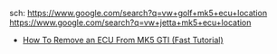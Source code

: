 sch: https://www.google.com/search?q=vw+golf+mk5+ecu+location https://www.google.com/search?q=vw+jetta+mk5+ecu+location
- [How To Remove an ECU From MK5 GTI (Fast Tutorial)](https://youtu.be/LvgsJtG3QVE)
